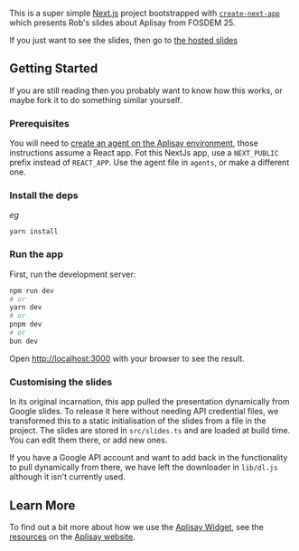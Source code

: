 This is a super simple [Next.js](https://nextjs.org) project bootstrapped with [`create-next-app`](https://nextjs.org/docs/app/api-reference/cli/create-next-app) which presents Rob's slides about Aplisay from FOSDEM 25.

If you just want to see the slides, then go to [the hosted slides](https://fosdem25.aplisay.com)

## Getting Started

If you are still reading then you probably want to know how this works, or maybe fork it to do something similar yourself.

### Prerequisites

You will need to [create an agent on the Aplisay environment](https://aplisay.com/resources/using-the-cli-to-run-persistent-agents), those instructions assume a React app. Fot this NextJs app, use a `NEXT_PUBLIC` prefix instead of `REACT_APP`. Use the agent file in `agents`, or make a different one.

### Install the deps

*eg*
```
yarn install
```

### Run the app

First, run the development server:

```bash
npm run dev
# or
yarn dev
# or
pnpm dev
# or
bun dev
```

Open [http://localhost:3000](http://localhost:3000) with your browser to see the result.

### Customising the slides

In its original incarnation, this app pulled the presentation dynamically from Google slides. 
To release it here without needing API credential files, we transformed this to a static initialisation of the slides from a file in the project. 
The slides are stored in `src/slides.ts` and are loaded at build time. You can edit them there, or add new ones.

If you have a Google API account and want to add back in the functionality to pull dynamically from there, we have left the downloader in `lib/dl.js` although it isn't currently used.

## Learn More

To find out a bit more about how we use the [Aplisay Widget](https://widget.aplisay.com/), see the [resources](https://aplisay.com/blog) on the [Aplisay website](https://aplisay.com/).
